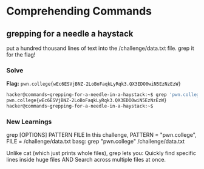 # Comprehending Commands

## grepping for a needle a haystack
put a hundred thousand lines of text into the /challenge/data.txt file. grep it for the flag!

### Solve
**Flag:** `pwn.college{wEc6ESVjBNZ-2LoBoFaqkLyRqk3.QX3EDO0wiN5EzNzEzW}`

```bash
hacker@commands~grepping-for-a-needle-in-a-haystack:~$ grep 'pwn.college' /challenge/data.txt
pwn.college{wEc6ESVjBNZ-2LoBoFaqkLyRqk3.QX3EDO0wiN5EzNzEzW}
hacker@commands~grepping-for-a-needle-in-a-haystack:~$ 
```

### New Learnings
grep [OPTIONS] PATTERN FILE
In this challenge, PATTERN = "pwn.college", FILE = /challenge/data.txt
basg: grep "pwn.college" /challenge/data.txt

Unlike cat (which just prints whole files), grep lets you: Quickly find specific lines inside huge files AND Search across multiple files at once.



